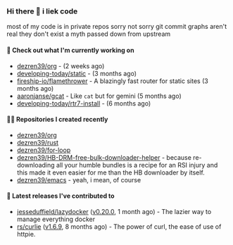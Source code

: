 ### Hi there 👋 i liek code
most of my code is in private repos sorry not sorry git commit graphs aren't real they don't exist a myth passed down from upstream

#### 👷 Check out what I'm currently working on

- [dezren39/org](https://github.com/dezren39/org) -  (2 weeks ago)
- [developing-today/static](https://github.com/developing-today/static) -  (3 months ago)
- [fireship-io/flamethrower](https://github.com/fireship-io/flamethrower) - A blazingly fast router for static sites (3 months ago)
- [aaronjanse/gcat](https://github.com/aaronjanse/gcat) - Like `cat` but for gemini (5 months ago)
- [developing-today/rtr7-install](https://github.com/developing-today/rtr7-install) -  (6 months ago)

#### 👨‍💻 Repositories I created recently

- [dezren39/org](https://github.com/dezren39/org)
- [dezren39/rust](https://github.com/dezren39/rust)
- [dezren39/for-loop](https://github.com/dezren39/for-loop)
- [dezren39/HB-DRM-free-bulk-downloader-helper](https://github.com/dezren39/HB-DRM-free-bulk-downloader-helper) - because re-downloading all your humble bundles is a recipe for an RSI injury and this made it even easier for me than the HB downloader by itself.
- [dezren39/emacs](https://github.com/dezren39/emacs) - yeah, i mean, of course

#### 🚀 Latest releases I've contributed to

- [jesseduffield/lazydocker](https://github.com/jesseduffield/lazydocker) ([v0.20.0](https://github.com/jesseduffield/lazydocker/releases/tag/v0.20.0), 1 month ago) - The lazier way to manage everything docker
- [rs/curlie](https://github.com/rs/curlie) ([v1.6.9](https://github.com/rs/curlie/releases/tag/v1.6.9), 8 months ago) - The power of curl, the ease of use of httpie.
